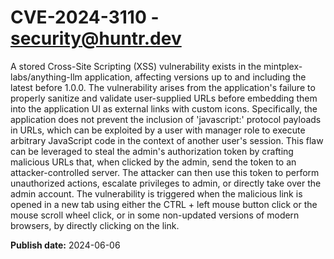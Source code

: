 # CVE-2024-3110 - security@huntr.dev

A stored Cross-Site Scripting (XSS) vulnerability exists in the mintplex-labs/anything-llm application, affecting versions up to and including the latest before 1.0.0. The vulnerability arises from the application's failure to properly sanitize and validate user-supplied URLs before embedding them into the application UI as external links with custom icons. Specifically, the application does not prevent the inclusion of 'javascript:' protocol payloads in URLs, which can be exploited by a user with manager role to execute arbitrary JavaScript code in the context of another user's session. This flaw can be leveraged to steal the admin's authorization token by crafting malicious URLs that, when clicked by the admin, send the token to an attacker-controlled server. The attacker can then use this token to perform unauthorized actions, escalate privileges to admin, or directly take over the admin account. The vulnerability is triggered when the malicious link is opened in a new tab using either the CTRL + left mouse button click or the mouse scroll wheel click, or in some non-updated versions of modern browsers, by directly clicking on the link.

**Publish date:** 2024-06-06
